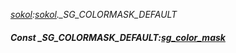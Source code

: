 _[sokol](../../modules/sokol/sokol-module.md):[sokol](../../modules/sokol/sokol-module.md).\_SG\_COLORMASK\_DEFAULT_
##### Const \_SG\_COLORMASK\_DEFAULT:[sg_color_mask](../../modules/sokol/sokol-sg_color_mask.md)
